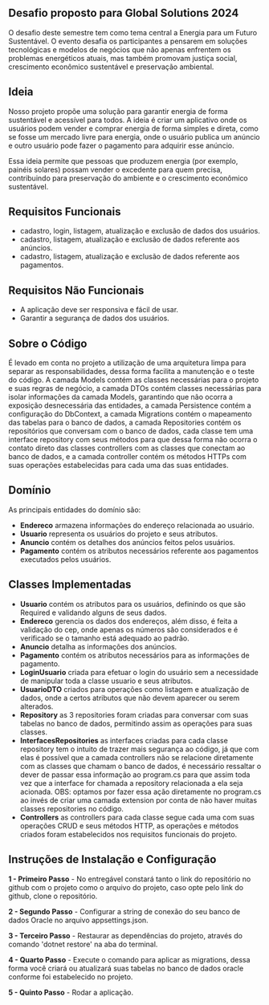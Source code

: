 ﻿## Desafio proposto para Global Solutions 2024

O desafio deste semestre tem como tema central a Energia para um Futuro Sustentável. O evento desafia os 
participantes a pensarem em soluções tecnológicas e modelos de negócios que não apenas enfrentem os problemas 
energéticos atuais, mas também promovam justiça social, crescimento econômico sustentável e preservação ambiental.


## Ideia

Nosso projeto propõe uma solução para garantir energia de forma sustentável e acessível para todos. A ideia é criar
um aplicativo onde os usuários podem vender e comprar energia de forma simples e direta, como se fosse um mercado
livre para energia, onde o usuário publica um anúncio e outro usuário pode fazer o pagamento para adquirir esse
anúncio.
 
Essa ideia permite que pessoas que produzem energia (por exemplo, painéis solares) possam vender o excedente para
quem precisa, contribuindo para preservação do ambiente e o crescimento econômico sustentável.


## Requisitos Funcionais 

- cadastro, login, listagem, atualização e exclusão de dados dos usuários.
- cadastro, listagem, atualização e exclusão de dados referente aos anúncios.
- cadastro, listagem, atualização e exclusão de dados referente aos pagamentos.

## Requisitos Não Funcionais

- A aplicação deve ser responsiva e fácil de usar.
- Garantir a segurança de dados dos usuários.



## Sobre o Código

É levado em conta no projeto a utilização de uma arquitetura limpa para separar as responsabilidades, dessa forma
facilita a manutenção e o teste do código. A camada Models contém as classes necessárias para o projeto e suas
regras de negócio, a camada DTOs contém classes necessárias para isolar informações da camada Models, garantindo 
que não ocorra a exposição desnecessária das entidades, a camada Persistence contém a configuração do DbContext,
a camada Migrations contém o mapeamento das tabelas para o banco de dados, a camada Repositories contém os 
repositórios que conversam com o banco de dados, cada classe tem uma interface repository com seus métodos para 
que dessa forma não ocorra o contato direto das classes controllers com as classes que conectam ao banco de 
dados, e a camada controller contém os métodos HTTPs com suas operações estabelecidas para cada uma das suas 
entidades.


## Domínio

As principais entidades do domínio são:

- **Endereco** armazena informações do endereço relacionada ao usuário.
- **Usuario** representa os usuários do projeto e seus atributos.
- **Anuncio** contém os detalhes dos anúncios feitos pelos usuários.
- **Pagamento** contém os atributos necessários referente aos pagamentos executados pelos usuários.


## Classes Implementadas

- **Usuario** contém os atributos para os usuários, definindo os que são Required e validando alguns de seus dados.
- **Endereco** gerencia os dados dos endereços, além disso, é feita a validação do cep, onde apenas os números são
considerados e é verificado se o tamanho está adequado ao padrão.
- **Anuncio** detalha as informações dos anúncios.
- **Pagamento** contém os atributos necessários para as informações de pagamento.
- **LoginUsuario** criada para efetuar o login do usuário sem a necessidade de manipular toda a classe usuario
e seus atributos.
- **UsuarioDTO** criados para operações como listagem e atualização de dados, onde a certos atributos que não 
devem aparecer ou serem alterados.
- **Repository** as 3 repositories foram criadas para conversar com suas tabelas no banco de dados, permitindo
assim as operações para suas classes.
- **InterfacesRepositories** as interfaces criadas para cada classe repository tem o intuito de trazer mais 
segurança ao código, já que com elas é possível que a camada controllers não se relacione diretamente com as 
classes que chamam o banco de dados, é necessário ressaltar o dever de passar essa informação ao program.cs 
para que assim toda vez que a interface for chamada a repository relacionada a ela seja acionada. OBS: optamos
por fazer essa ação diretamente no program.cs ao invés de criar uma camada extension por conta de não haver
muitas classes repositories no código.
- **Controllers** as controllers para cada classe segue cada uma com suas operações CRUD e seus métodos HTTP, as
operações e métodos criados foram estabelecidos nos requisitos funcionais do projeto.



## Instruções de Instalação e Configuração

**1 - Primeiro Passo** - No entregável constará tanto o link do repositório no github com o projeto como o 
arquivo do projeto, caso opte pelo link do github, clone o repositório.

**2 - Segundo Passo** - Configurar a string de conexão do seu banco de dados Oracle no arquivo appsettings.json.

**3 - Terceiro Passo** - Restaurar as dependências do projeto, através do comando 'dotnet restore' na aba do 
terminal.

**4 - Quarto Passo** - Execute o comando para aplicar as migrations, dessa forma você criará ou atualizará suas 
tabelas no banco de dados oracle conforme foi estabelecido no projeto.

**5 - Quinto Passo** - Rodar a aplicação.